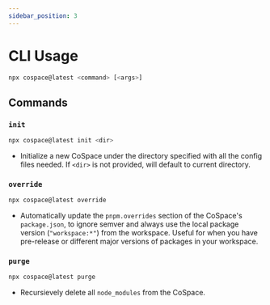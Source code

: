 ```yaml
---
sidebar_position: 3
---
```


# CLI Usage

```bash
npx cospace@latest <command> [<args>] 
```

## Commands

### `init`

```bash
npx cospace@latest init <dir>
```

- Initialize a new CoSpace under the directory specified with all the config files needed. If `<dir>` is not provided, will default to current directory.

### `override`

```bash
npx cospace@latest override
```

- Automatically update the `pnpm.overrides` section of the CoSpace's `package.json`, to ignore semver and always use the local package version (`"workspace:*"`) from the workspace. Useful for when you have pre-release or different major versions of packages in your workspace.

### `purge`

```bash
npx cospace@latest purge
```

- Recursievely delete all `node_modules` from the CoSpace.
